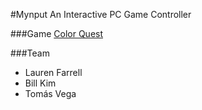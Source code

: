 #Mynput
    An Interactive PC Game Controller

###Game
[Color Quest](http://redbluegames.com/game-off-2013/)

###Team
- Lauren Farrell
- Bill Kim
- Tomás Vega
